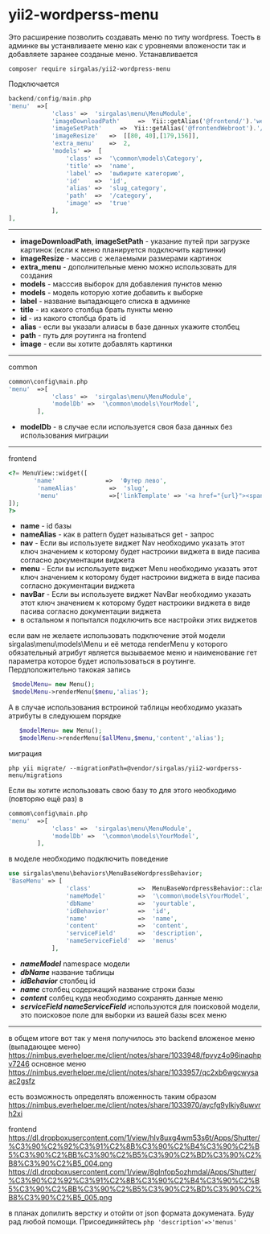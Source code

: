 # yii2-wordperss-menu
Это расширение позволить создавать  меню по типу wordpress. Тоесть в админке вы устанвливаете меню как с уровнеями вложености 
так и добавляете заранее созданые меню.
Устанавливается
```
composer require sirgalas/yii2-wordpress-menu
```
Подключается
```php
backend/config/main.php 
'menu'  =>[
            'class' =>  'sirgalas\menu\MenuModule',
            'imageDownloadPath'     =>  Yii::getAlias('@frontend/').'web/image/menu/',
            'imageSetPath'     =>  Yii::getAlias('@frontendWebroot').'/image/menu/',
            'imageResize'   =>  [[80, 40],[179,156]],
            'extra_menu'    =>  2,
            'models' =>  [
                'class' =>  '\common\models\Category',
                'title' =>  'name',
                'label' =>  'выбирите категорию',
                'id'    =>  'id',
                'alias' =>  'slug_category',
                'path'  =>  '/category',
                'image' =>  'true'
            ],
],
```
---
+ **imageDownloadPath**, **imageSetPath** - указание путей при загрузке картинок (если к меню планируется подключить картинки)
+ **imageResize** - массив с желаемыми размерами картинок
+ **extra_menu** - дополнительные меню можно использовать для создания
+ **models** - масссив выборок для добавления пунктов меню
+ **models** - модель которую хотие добавить к выборке
+ **label** - название выпадающего списка в админке
+ **title** - из какого столбца брать пункты меню
+ **id** - из какого столбца брать id
+ **alias** - если вы указали алиасы в базе данных укажите столбец
+ **path** - путь для роутинга на frontend
+ **image** - если вы хотите добавлять картинки

---
common
``` php
common\config\main.php
'menu'  =>[
            'class' =>  'sirgalas\menu\MenuModule',
            'modelDb' =>  '\common\models\YourModel',
        ],
```
+ **modelDb** - в случае если используется своя база данных  без использования миграции

---
frontend
```php
<?= MenuView::widget([
       'name'              =>  'Футер лево',
        'nameAlias'         =>  'slug',
        'menu'              =>['linkTemplate' => '<a href="{url}"><span class="fa fa-angle-right"></span>{label}</a>','options'=>['class' => false]]
]);
?>
```
+ **name** - id базы
+ **nameAlias** - как в pattern будет называться get - запрос
+ **nav** - Если вы используете виджет Nav необходимо указать этот ключ  значением к которому будет настроики виджета в виде пасива согласно документации виджета
+ **menu** - Если вы используете виджет Menu необходимо указать этот ключ  значением к которому будет настроики виджета в виде пасива согласно документации виджета
+ **navBar** - Если вы используете виджет NavBar необходимо указать этот ключ  значением к которому будет настроики виджета в виде пасива согласно документации виджета
+ в остальном я попытался подключить все настройки этих виджетов

если вам не желаете использовать подключение этой модели sirgalas\menu\models\Menu
 и её метода renderMenu у которого обязательный атрибут является вызываемое меню и наименование гет параметра которое будет использоваться в роутинге.
 Пердположительно такокая запись
 ```php
  $modelMenu= new Menu();
  $modelMenu->renderMenu($menu,'alias');
  ```
 А в случае использования встроиной таблицы необходимо указать атрибуты в следуюшем порядке
 ```php
    $modelMenu= new Menu();
    $modelMenu->renderMenu($allMenu,$menu,'content','alias');
 ```


миграция
```
php yii migrate/ --migrationPath=@vendor/sirgalas/yii2-wordperss-menu/migrations
```


Если вы хотите использовать свою базу то для этого необходимо (повторяю ещё раз)  в
```php
commom\config\main.php
'menu'  =>[
            'class' =>  'sirgalas\menu\MenuModule',
            'modelDb' =>  '\common\models\YourModel',
        ],
```
в моделе необходимо подключить поведение
```php
use sirgalas\menu\behaviors\MenuBaseWordpressBehavior;
'BaseMenu' => [
                'class'             =>  MenuBaseWordpressBehavior::className(),
                'nameModel'         =>  '\common\models\YourModel',
                'dbName'            =>  'yourtable',
                'idBehavior'        =>  'id',
                'name'              =>  'name',
                'content'           =>  'content',
                'serviceField'      =>  'description',
                'nameServiceField'  =>  'menus'
            ],
```
+ ***nameModel*** namespace модели
+ ***dbName*** название таблицы
+ ***idBehavior*** столбец id
+ ***name*** столбец содержащий название строки базы
+ ***content*** солбец куда необходимо сохранять данные меню
+ ***serviceField nameServiceField*** используются для поисковой модели, это поисковое поле для выборки из вашей базы всех меню
---

в общем итоге вот так у меня получилось это
backend
вложеное меню (выпадающее меню)
https://nimbus.everhelper.me/client/notes/share/1033948/fpvyz4o96inaqhpv7246
основное меню 
https://nimbus.everhelper.me/client/notes/share/1033957/qc2xb6wgcwysaac2gsfz

есть возможность определять вложенность таким образом 
https://nimbus.everhelper.me/client/notes/share/1033970/aycfg9ylkiy8uwvrh2xi


frontend
https://dl.dropboxusercontent.com/1/view/hlv8uxg4wm53s6t/Apps/Shutter/%C3%90%C2%92%C3%91%C2%8B%C3%90%C2%B4%C3%90%C2%B5%C3%90%C2%BB%C3%90%C2%B5%C3%90%C2%BD%C3%90%C2%B8%C3%90%C2%B5_004.png
https://dl.dropboxusercontent.com/1/view/8glnfop5ozhmdal/Apps/Shutter/%C3%90%C2%92%C3%91%C2%8B%C3%90%C2%B4%C3%90%C2%B5%C3%90%C2%BB%C3%90%C2%B5%C3%90%C2%BD%C3%90%C2%B8%C3%90%C2%B5_005.png

в планах допилить верстку и отойти от json формата докумената. Буду рад любой помощи. Присоединяйтесь
```php 'description'=>'menus'```
